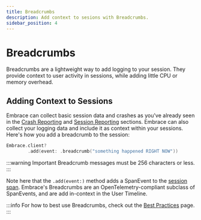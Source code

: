 ```yaml
---
title: Breadcrumbs
description: Add context to sesions with Breadcrumbs.
sidebar_position: 4
---
```


# Breadcrumbs

Breadcrumbs are a lightweight way to add logging to your session. They provide context to user activity in sessions, while adding little CPU or memory overhead. 

## Adding Context to Sessions

Embrace can collect basic session data and crashes as you've already seen in the [Crash Reporting](/docs/ios/open-source/getting-started/crash-report.md) and [Session Reporting](/docs/ios/open-source/getting-started/session-reporting.md) sections. Embrace can also collect your logging data and include it as context within your sessions. Here's how you add a breadcrumb to the session:

```swift
Embrace.client?
        .add(event: .breadcrumb("something happened RIGHT NOW"))
```

:::warning Important
Breadcrumb messages must be 256 characters or less.
:::

Note here that the `.add(event:)` method adds a SpanEvent to the [session span](/ios/open-source/#how-we-built-it). Embrace's Breadcrumbs are an OpenTelemetry-compliant subclass of SpanEvents, and are add in-context in the User Timeline.

:::info
For how to best use Breadcrumbs, check out the [Best Practices](/docs/best-practices/breadcrumbs.md) page.
:::
